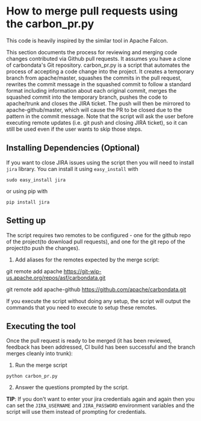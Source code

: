 <!--
    Licensed to the Apache Software Foundation (ASF) under one
    or more contributor license agreements.  See the NOTICE file
    distributed with this work for additional information
    regarding copyright ownership.  The ASF licenses this file
    to you under the Apache License, Version 2.0 (the
    "License"); you may not use this file except in compliance
    with the License.  You may obtain a copy of the License at

      http://www.apache.org/licenses/LICENSE-2.0

    Unless required by applicable law or agreed to in writing,
    software distributed under the License is distributed on an
    "AS IS" BASIS, WITHOUT WARRANTIES OR CONDITIONS OF ANY
    KIND, either express or implied.  See the License for the
    specific language governing permissions and limitations
    under the License.
-->
# How to merge pull requests using the carbon_pr.py

This code is heavily inspired by the similar tool in Apache Falcon.

This section documents the process for reviewing and merging code changes contributed via Github pull requests. It assumes you have a clone of carbondata's Git repository.
carbon_pr.py is a script that automates the process of accepting a code change into the project. It creates a temporary branch from apache/master, squashes the commits in the pull request, rewrites the commit message in the squashed commit to follow a standard format including information about each original commit, merges the squashed commit into the temporary branch, pushes the code to apache/trunk and closes the JIRA ticket. The push will then be mirrored to apache-github/master, which will cause the PR to be closed due to the pattern in the commit message. Note that the script will ask the user before executing remote updates (i.e. git push and closing JIRA ticket), so it can still be used even if the user wants to skip those steps.

## Installing Dependencies (Optional)
If you want to close JIRA issues using the script then you will need to install `jira` library.
You can install it using `easy_install` with 

`sudo easy_install jira`

or using pip with

`pip install jira`


## Setting up
The script requires two remotes to be configured - one for the github repo of the project(to download pull requests),
and one for the git repo of the project(to push the changes). 
  
1. Add aliases for the remotes expected by the merge script:
 
git remote add apache https://git-wip-us.apache.org/repos/asf/carbondata.git
 
git remote add apache-github https://github.com/apache/carbondata.git
 
If you execute the script without doing any setup,
the script will output the commands that you need to execute to setup these remotes. 



## Executing the tool
Once the pull request is ready to be merged (it has been reviewed, feedback has been addressed, CI build has been successful and the branch merges cleanly into trunk):

1. Run the merge script

 `python carbon_pr.py`
 
2. Answer the questions prompted by the script.



**TIP**: If you don't want to enter your jira credentials again and again then you can 
set the `JIRA_USERNAME` and `JIRA_PASSWORD` environment variables and the script will
use them instead of prompting for credentials.